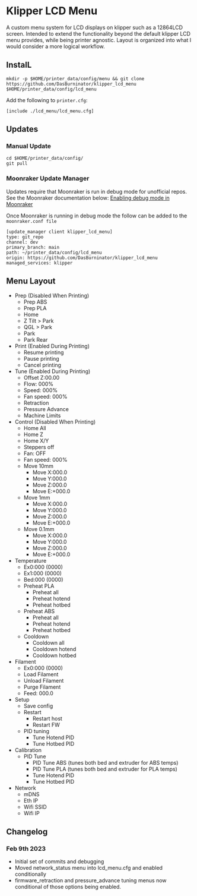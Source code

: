 # Klipper LCD Menu

A custom menu system for LCD displays on klipper such as a 12864LCD screen.
Intended to extend the functionality beyond the default klipper LCD menu provides, while being printer agnostic.
Layout is organized into what I would consider a more logical workflow.

## InstalL

```
mkdir -p $HOME/printer_data/config/menu && git clone https://github.com/DasBurninator/klipper_lcd_menu $HOME/printer_data/config/lcd_menu
```

Add the following to `printer.cfg`:

`[include ./lcd_menu/lcd_menu.cfg]`

## Updates

### Manual Update

```
cd $HOME/printer_data/config/
git pull
```

### Moonraker Update Manager

Updates require that Moonraker is run in debug mode for unofficial repos. See the Moonraker documentation below:
[Enabling debug mode in Moonraker](https://moonraker.readthedocs.io/en/latest/installation/#the-environment-file)

Once Moonraker is running in debug mode the follow can be added to the `moonraker.conf file`

```
[update_manager client klipper_lcd_menu]
type: git_repo
channel: dev
primary_branch: main
path: ~/printer_data/config/lcd_menu
origin: https://github.com/DasBurninator/klipper_lcd_menu
managed_services: klipper
```

## Menu Layout

+ Prep (Disabled When Printing)
  + Prep ABS
  + Prep PLA
  + Home
  + Z Tilt > Park
  + QGL > Park
  + Park
  + Park Rear
+ Print (Enabled During Printing)
  + Resume printing
  + Pause printing
  + Cancel printing
+ Tune (Enabled During Printing)
  + Offset Z:00.00
  + Flow: 000%
  + Speed: 000%
  + Fan speed: 000%
  + Retraction
  + Pressure Advance
  + Machine Limits
+ Control (Disabled When Printing)
  + Home All
  + Home Z
  + Home X/Y
  + Steppers off
  + Fan: OFF
  + Fan speed: 000%
  + Move 10mm
    + Move X:000.0
    + Move Y:000.0
    + Move Z:000.0
    + Move E:+000.0
  + Move 1mm
    + Move X:000.0
    + Move Y:000.0
    + Move Z:000.0
    + Move E:+000.0
  + Move 0.1mm
    + Move X:000.0
    + Move Y:000.0
    + Move Z:000.0
    + Move E:+000.0
+ Temperature
  + Ex0:000 (0000)
  + Ex1:000 (0000)
  + Bed:000 (0000)
  + Preheat PLA
    + Preheat all
    + Preheat hotend
    + Preheat hotbed
  + Preheat ABS
    + Preheat all
    + Preheat hotend
    + Preheat hotbed
  + Cooldown
    + Cooldown all
    + Cooldown hotend
    + Cooldown hotbed
+ Filament
  + Ex0:000 (0000)
  + Load Filament
  + Unload Filament
  + Purge Filament
  + Feed: 000.0
+ Setup
  + Save config
  + Restart
    + Restart host
    + Restart FW
  + PID tuning
    + Tune Hotend PID
    + Tune Hotbed PID
+ Calibration
  + PID Tune
    + PID Tune ABS (tunes both bed and extruder for ABS temps)
    + PID Tune PLA (tunes both bed and extruder for PLA temps)
    + Tune Hotend PID
    + Tune Hotbed PID
+ Network
  + mDNS
  + Eth IP
  + Wifi SSID
  + Wifi IP

## Changelog

### Feb 9th 2023

+ Initial set of commits and debugging
+ Moved network_status menu into lcd_menu.cfg and enabled conditionally
+ firmware_retraction and pressure_advance tuning menus now conditional of those options being enabled.
